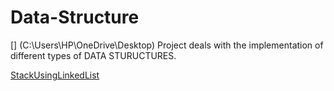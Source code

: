 # Data-Structure
[] (C:\Users\HP\OneDrive\Desktop)
Project deals with the implementation of different types of DATA STURUCTURES.

[StackUsingLinkedList](https://github.com/sanket2501/Data-Structure-Implementation/blob/main/Stack/StackImplementation.cpp)

